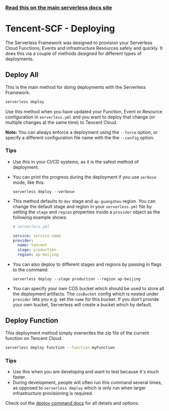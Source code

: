 <!--
title: Tencent Cloud - Serverless Cloud Function (SCF) Guide - Deploying | Serverless Framework 
menuText: Deploying
menuOrder: 8
description: How to deploy your Tencent Cloud's Serverless Cloud functions and their required infrastructure
layout: Doc
-->

<!-- DOCS-SITE-LINK:START automatically generated  -->

### [Read this on the main serverless docs site](https://www.serverless.com/framework/docs/providers/tencent/guide/deploying/)

<!-- DOCS-SITE-LINK:END -->

# Tencent-SCF - Deploying

The Serverless Framework was designed to provision your Serverless Cloud Functions, Events and infrastructure Resources safely and quickly. It does this via a couple of methods designed for different types of deployments.

## Deploy All

This is the main method for doing deployments with the Serverless Framework:

```bash
serverless deploy
```

Use this method when you have updated your Function, Event or Resource configuration in `serverless.yml` and you want to deploy that change (or multiple changes at the same time) to Tencent Cloud.

**Note:** You can always enforce a deployment using the `--force` option, or specify a different configuration file name with the the `--config` option.

### Tips

- Use this in your CI/CD systems, as it is the safest method of deployment.
- You can print the progress during the deployment if you use `verbose` mode, like this:
  ```
  serverless deploy --verbose
  ```
- This method defaults to `dev` stage and `ap-guangzhou` region. You can change the default stage and region in your `serverless.yml` file by setting the `stage` and `region` properties inside a `provider` object as the following example shows:

  ```yml
  # serverless.yml

  service: service-name
  provider:
    name: tencent
    stage: production
    region: ap-beijing
  ```

- You can also deploy to different stages and regions by passing in flags to the command:

  ```
  serverless deploy --stage production --region ap-beijing
  ```

- You can specify your own COS bucket which should be used to store all the deployment artifacts.
  The `cosBucket` config which is nested under `provider` lets you e.g. set the `name` for this bucket. If you don't provide your own bucket, Serverless will create a bucket which by default.

## Deploy Function

This deployment method simply overwrites the zip file of the current function on Tencent Cloud.

```bash
serverless deploy function --function myFunction
```

### Tips

- Use this when you are developing and want to test because it's much faster.
- During development, people will often run this command several times, as opposed to `serverless deploy` which is only run when larger infrastructure provisioning is required.

Check out the [deploy command docs](../cli-reference/deploy.md) for all details and options.
